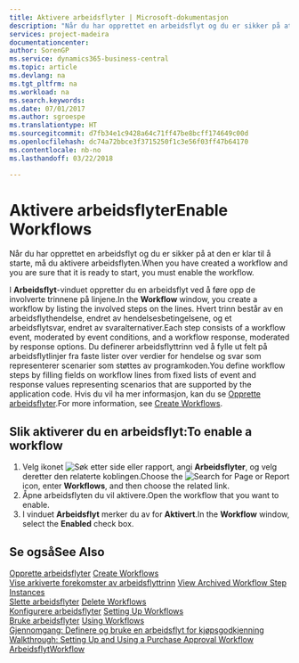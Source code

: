 ```yaml
---
title: Aktivere arbeidsflyter | Microsoft-dokumentasjon
description: "Når du har opprettet en arbeidsflyt og du er sikker på at den er klar til å starte, må du aktivere arbeidsflyten."
services: project-madeira
documentationcenter: 
author: SorenGP
ms.service: dynamics365-business-central
ms.topic: article
ms.devlang: na
ms.tgt_pltfrm: na
ms.workload: na
ms.search.keywords: 
ms.date: 07/01/2017
ms.author: sgroespe
ms.translationtype: HT
ms.sourcegitcommit: d7fb34e1c9428a64c71ff47be8bcff174649c00d
ms.openlocfilehash: dc74a72bbce3f3715250f1c3e56f03ff47b64170
ms.contentlocale: nb-no
ms.lasthandoff: 03/22/2018

---
```

# <a name="enable-workflows"></a><span data-ttu-id="7adfb-103">Aktivere arbeidsflyter</span><span class="sxs-lookup"><span data-stu-id="7adfb-103">Enable Workflows</span></span>
<span data-ttu-id="7adfb-104">Når du har opprettet en arbeidsflyt og du er sikker på at den er klar til å starte, må du aktivere arbeidsflyten.</span><span class="sxs-lookup"><span data-stu-id="7adfb-104">When you have created a workflow and you are sure that it is ready to start, you must enable the workflow.</span></span>  

 <span data-ttu-id="7adfb-105">I **Arbeidsflyt**-vinduet oppretter du en arbeidsflyt ved å føre opp de involverte trinnene på linjene.</span><span class="sxs-lookup"><span data-stu-id="7adfb-105">In the **Workflow** window, you create a workflow by listing the involved steps on the lines.</span></span> <span data-ttu-id="7adfb-106">Hvert trinn består av en arbeidsflythendelse, endret av hendelsesbetingelsene, og et arbeidsflytsvar, endret av svaralternativer.</span><span class="sxs-lookup"><span data-stu-id="7adfb-106">Each step consists of a workflow event, moderated by event conditions, and a workflow response, moderated by response options.</span></span> <span data-ttu-id="7adfb-107">Du definerer arbeidsflyttrinn ved å fylle ut felt på arbeidsflytlinjer fra faste lister over verdier for hendelse og svar som representerer scenarier som støttes av programkoden.</span><span class="sxs-lookup"><span data-stu-id="7adfb-107">You define workflow steps by filling fields on workflow lines from fixed lists of event and response values representing scenarios that are supported by the application code.</span></span> <span data-ttu-id="7adfb-108">Hvis du vil ha mer informasjon, kan du se [Opprette arbeidsflyter](across-how-to-create-workflows.md).</span><span class="sxs-lookup"><span data-stu-id="7adfb-108">For more information, see [Create Workflows](across-how-to-create-workflows.md).</span></span>  

## <a name="to-enable-a-workflow"></a><span data-ttu-id="7adfb-109">Slik aktiverer du en arbeidsflyt:</span><span class="sxs-lookup"><span data-stu-id="7adfb-109">To enable a workflow</span></span>  
1.  <span data-ttu-id="7adfb-110">Velg ikonet ![Søk etter side eller rapport](media/ui-search/search_small.png "Søk etter side eller rapport"), angi **Arbeidsflyter**, og velg deretter den relaterte koblingen.</span><span class="sxs-lookup"><span data-stu-id="7adfb-110">Choose the ![Search for Page or Report](media/ui-search/search_small.png "Search for Page or Report icon") icon, enter **Workflows**, and then choose the related link.</span></span>  
2.  <span data-ttu-id="7adfb-111">Åpne arbeidsflyten du vil aktivere.</span><span class="sxs-lookup"><span data-stu-id="7adfb-111">Open the workflow that you want to enable.</span></span>  
3.  <span data-ttu-id="7adfb-112">I vinduet **Arbeidsflyt** merker du av for **Aktivert**.</span><span class="sxs-lookup"><span data-stu-id="7adfb-112">In the **Workflow** window, select the **Enabled** check box.</span></span>  

## <a name="see-also"></a><span data-ttu-id="7adfb-113">Se også</span><span class="sxs-lookup"><span data-stu-id="7adfb-113">See Also</span></span>  
 <span data-ttu-id="7adfb-114">[Opprette arbeidsflyter](across-how-to-create-workflows.md) </span><span class="sxs-lookup"><span data-stu-id="7adfb-114">[Create Workflows](across-how-to-create-workflows.md) </span></span>  
 <span data-ttu-id="7adfb-115">[Vise arkiverte forekomster av arbeidsflyttrinn](across-how-to-view-archived-workflow-step-instances.md) </span><span class="sxs-lookup"><span data-stu-id="7adfb-115">[View Archived Workflow Step Instances](across-how-to-view-archived-workflow-step-instances.md) </span></span>  
 <span data-ttu-id="7adfb-116">[Slette arbeidsflyter](across-how-to-delete-workflows.md) </span><span class="sxs-lookup"><span data-stu-id="7adfb-116">[Delete Workflows](across-how-to-delete-workflows.md) </span></span>  
 <span data-ttu-id="7adfb-117">[Konfigurere arbeidsflyter](across-set-up-workflows.md) </span><span class="sxs-lookup"><span data-stu-id="7adfb-117">[Setting Up Workflows](across-set-up-workflows.md) </span></span>  
 <span data-ttu-id="7adfb-118">[Bruke arbeidsflyter](across-use-workflows.md) </span><span class="sxs-lookup"><span data-stu-id="7adfb-118">[Using Workflows](across-use-workflows.md) </span></span>  
 <span data-ttu-id="7adfb-119">[Gjennomgang: Definere og bruke en arbeidsflyt for kjøpsgodkjenning](walkthrough-setting-up-and-using-a-purchase-approval-workflow.md) </span><span class="sxs-lookup"><span data-stu-id="7adfb-119">[Walkthrough: Setting Up and Using a Purchase Approval Workflow](walkthrough-setting-up-and-using-a-purchase-approval-workflow.md) </span></span>  
 [<span data-ttu-id="7adfb-120">Arbeidsflyt</span><span class="sxs-lookup"><span data-stu-id="7adfb-120">Workflow</span></span>](across-workflow.md)   

